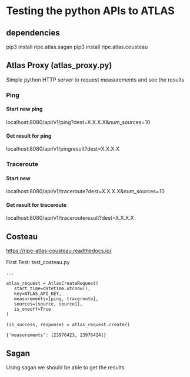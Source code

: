 # Testing the python APIs to ATLAS

## dependencies

pip3 install ripe.atlas.sagan
pip3 install ripe.atlas.cousteau

## Atlas Proxy (atlas_proxy.py)
Simple python HTTP server to request measurements and see the results

### Ping

#### Start new ping
localhost:8080/api/v1/ping?dest=X.X.X.X&num_sources=10

#### Get result for ping
localhost:8080/api/v1/pingresult?dest=X.X.X.X

### Traceroute

#### Start new
localhost:8080/api/v1/traceroute?dest=X.X.X.X&num_sources=10

#### Get result for traceroute
localhost:8080/api/v1/tracerouteresult?dest=X.X.X.X


## Costeau

https://ripe-atlas-cousteau.readthedocs.io/

First Test: test_costeau.py
 
 ```
 ...

 atlas_request = AtlasCreateRequest(
    start_time=datetime.utcnow(),
    key=ATLAS_API_KEY,
    measurements=[ping, traceroute],
    sources=[source, source1],
    is_oneoff=True
)

(is_success, response) = atlas_request.create()

{'measurements': [23976423, 23976424]}

 ```


## Sagan

Using sagan we should be able to get the results

